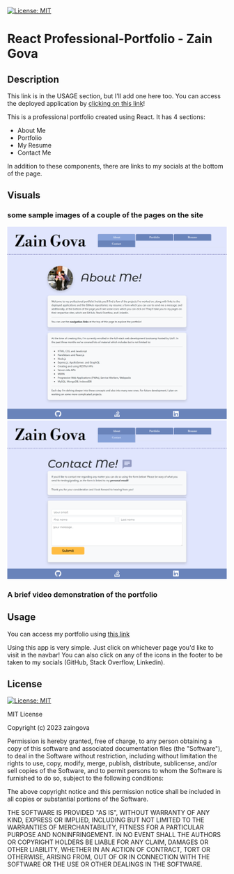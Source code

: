 [![License: MIT](https://img.shields.io/badge/License-MIT-yellow.svg)](https://opensource.org/licenses/MIT)
# React Professional-Portfolio - Zain Gova

## Description

This link is in the USAGE section, but I'll add one here too. You can access the deployed application by [clicking on this link](https://zaingova.github.io/zaingova-react-portfolio/#contact)!

This is a professional portfolio created using React. It has 4 sections:

- About Me
- Portfolio
- My Resume
- Contact Me

In addition to these components, there are links to my socials at the bottom of the page.

## Visuals

### some sample images of a couple of the pages on the site

![about](./src/assets/media/about.png)
![contact](./src/assets/media/contact.png)

### A brief video demonstration of the portfolio

## Usage

You can access my portfolio using [this link](https://zaingova.github.io/zaingova-react-portfolio/#contact)

Using this app is very simple. Just click on whichever page you'd like to visit in the navbar! You can also click on any of the icons in the footer to be taken to my socials (GitHub, Stack Overflow, Linkedin).

## License
[![License: MIT](https://img.shields.io/badge/License-MIT-yellow.svg)](https://opensource.org/licenses/MIT)

MIT License

Copyright (c) 2023 zaingova

Permission is hereby granted, free of charge, to any person obtaining a copy
of this software and associated documentation files (the "Software"), to deal
in the Software without restriction, including without limitation the rights
to use, copy, modify, merge, publish, distribute, sublicense, and/or sell
copies of the Software, and to permit persons to whom the Software is
furnished to do so, subject to the following conditions:

The above copyright notice and this permission notice shall be included in all
copies or substantial portions of the Software.

THE SOFTWARE IS PROVIDED "AS IS", WITHOUT WARRANTY OF ANY KIND, EXPRESS OR
IMPLIED, INCLUDING BUT NOT LIMITED TO THE WARRANTIES OF MERCHANTABILITY,
FITNESS FOR A PARTICULAR PURPOSE AND NONINFRINGEMENT. IN NO EVENT SHALL THE
AUTHORS OR COPYRIGHT HOLDERS BE LIABLE FOR ANY CLAIM, DAMAGES OR OTHER
LIABILITY, WHETHER IN AN ACTION OF CONTRACT, TORT OR OTHERWISE, ARISING FROM,
OUT OF OR IN CONNECTION WITH THE SOFTWARE OR THE USE OR OTHER DEALINGS IN THE
SOFTWARE.
